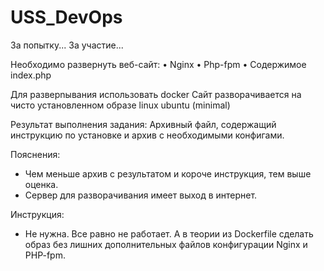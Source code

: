 # USS_DevOps
За попытку... За участие...

Необходимо развернуть веб-сайт:
•  Nginx
•  Php-fpm
•  Содержимое index.php
<?php echo 'Hello World'; ?>
Для разверnывания использовать docker
Сайт разворачивается на чисто установленном образе linux ubuntu (minimal)
 
Результат выполнения задания:
Архивный файл, содержащий инструкцию по установке и архив с необходимыми конфигами.
 
Пояснения:
- Чем меньше архив с результатом и короче инструкция, тем выше оценка.
- Сервер для разворачивания имеет выход в интернет.

Инструкция:
- Не нужна. Все равно не работает. А в теории из Dockerfile сделать образ без лишних дополнительных файлов конфигурации Nginx и PHP-fpm.
